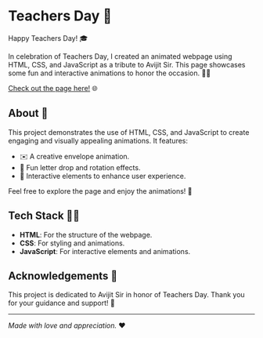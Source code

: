 # Teachers Day 🎉

Happy Teachers Day! 🎓

In celebration of Teachers Day, I created an animated webpage using HTML, CSS, and JavaScript as a tribute to Avijit Sir. This page showcases some fun and interactive animations to honor the occasion. 🎨✨

[Check out the page here!](https://sahoochinmay.github.io/TeachersDay/) 🌐

## About 🌟

This project demonstrates the use of HTML, CSS, and JavaScript to create engaging and visually appealing animations. It features:

- ✉️ A creative envelope animation.
- 📜 Fun letter drop and rotation effects.
- 🎡 Interactive elements to enhance user experience.

Feel free to explore the page and enjoy the animations! 🎉

## Tech Stack 🧑‍💻

- **HTML**: For the structure of the webpage.
- **CSS**: For styling and animations.
- **JavaScript**: For interactive elements and animations.

## Acknowledgements 🙏

This project is dedicated to Avijit Sir in honor of Teachers Day. Thank you for your guidance and support! 🌟

---

*Made with love and appreciation.* ❤️
